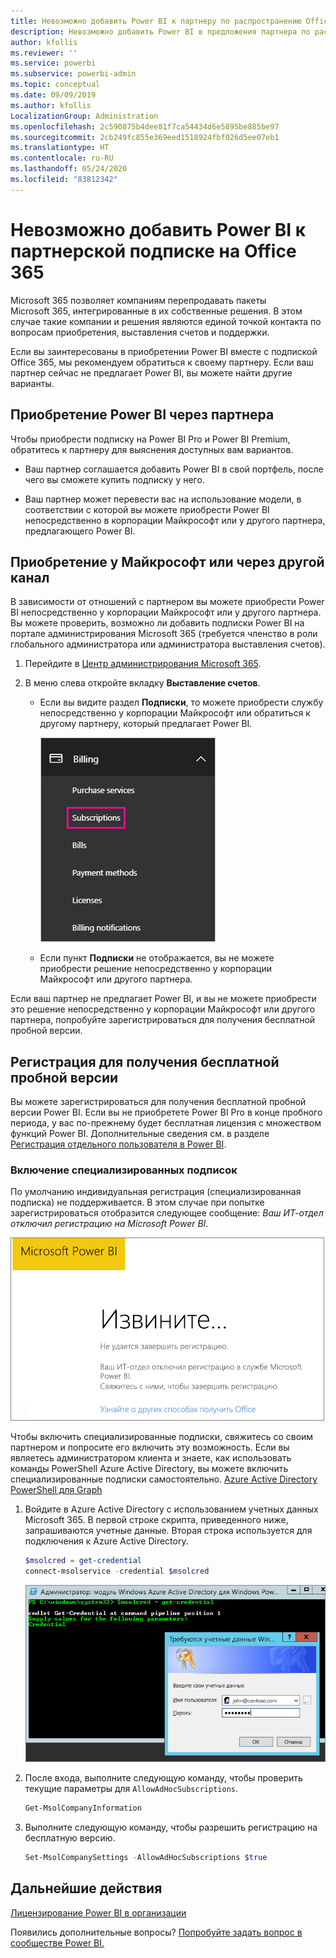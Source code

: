 ```yaml
---
title: Невозможно добавить Power BI к партнеру по распространению Office 365
description: Невозможно добавить Power BI в предложения партнера по распространению подписок на Microsoft 365. Модель распространения подписок — это модель приобретения, используемая для Microsoft 365.
author: kfollis
ms.reviewer: ''
ms.service: powerbi
ms.subservice: powerbi-admin
ms.topic: conceptual
ms.date: 09/09/2019
ms.author: kfollis
LocalizationGroup: Administration
ms.openlocfilehash: 2c590875b4dee81f7ca54434d6e5895be885be97
ms.sourcegitcommit: 2cb249fc855e369eed1518924fbf026d5ee07eb1
ms.translationtype: HT
ms.contentlocale: ru-RU
ms.lasthandoff: 05/24/2020
ms.locfileid: "83812342"
---
```

# <a name="unable-to-add-power-bi-to-office-365-partner-subscription"></a>Невозможно добавить Power BI к партнерской подписке на Office 365

Microsoft 365 позволяет компаниям перепродавать пакеты Microsoft 365, интегрированные в их собственные решения. В этом случае такие компании и решения являются единой точкой контакта по вопросам приобретения, выставления счетов и поддержки.

Если вы заинтересованы в приобретении Power BI вместе с подпиской Office 365, мы рекомендуем обратиться к своему партнеру. Если ваш партнер сейчас не предлагает Power BI, вы можете найти другие варианты.

## <a name="work-with-your-partner-to-purchase-power-bi"></a>Приобретение Power BI через партнера

Чтобы приобрести подписку на Power BI Pro и Power BI Premium, обратитесь к партнеру для выяснения доступных вам вариантов.

* Ваш партнер соглашается добавить Power BI в свой портфель, после чего вы сможете купить подписку у него.

* Ваш партнер может перевести вас на использование модели, в соответствии с которой вы можете приобрести Power BI непосредственно в корпорации Майкрософт или у другого партнера, предлагающего Power BI.

## <a name="purchase-from-microsoft-or-another-channel"></a>Приобретение у Майкрософт или через другой канал

В зависимости от отношений с партнером вы можете приобрести Power BI непосредственно у корпорации Майкрософт или у другого партнера. Вы можете проверить, возможно ли добавить подписки Power BI на портале администрирования Microsoft 365 (требуется членство в роли глобального администратора или администратора выставления счетов).

1. Перейдите в [Центр администрирования Microsoft 365](https://admin.microsoft.com/AdminPortal/Home#/homepage).

1. В меню слева откройте вкладку **Выставление счетов**.

    * Если вы видите раздел **Подписки**, то можете приобрести службу непосредственно у корпорации Майкрософт или обратиться к другому партнеру, который предлагает Power BI.

        ![Вкладка "Выставление счетов" и пункт "Подписки"](media/service-admin-syndication-partner/billingsub.png)

    * Если пункт **Подписки** не отображается, вы не можете приобрести решение непосредственно у корпорации Майкрософт или другого партнера.

Если ваш партнер не предлагает Power BI, и вы не можете приобрести это решение непосредственно у корпорации Майкрософт или другого партнера, попробуйте зарегистрироваться для получения бесплатной пробной версии.

## <a name="sign-up-for-a-free-trial"></a>Регистрация для получения бесплатной пробной версии

Вы можете зарегистрироваться для получения бесплатной пробной версии Power BI. Если вы не приобретете Power BI Pro в конце пробного периода, у вас по-прежнему будет бесплатная лицензия с множеством функций Power BI. Дополнительные сведения см. в разделе [Регистрация отдельного пользователя в Power BI](../fundamentals/service-self-service-signup-for-power-bi.md).

### <a name="enable-ad-hoc-subscriptions"></a>Включение специализированных подписок

По умолчанию индивидуальная регистрация (специализированная подписка) не поддерживается. В этом случае при попытке зарегистрироваться отобразится следующее сообщение: *Ваш ИТ-отдел отключил регистрацию на Microsoft Power BI*.

![Снимок экрана с сообщением "Извините..."](media/service-admin-syndication-partner/sorry.png)

Чтобы включить специализированные подписки, свяжитесь со своим партнером и попросите его включить эту возможность. Если вы являетесь администратором клиента и знаете, как использовать команды PowerShell Azure Active Directory, вы можете включить специализированные подписки самостоятельно. [Azure Active Directory PowerShell для Graph](/powershell/azure/active-directory/install-adv2/)

1. Войдите в Azure Active Directory с использованием учетных данных Microsoft 365. В первой строке скрипта, приведенного ниже, запрашиваются учетные данные. Вторая строка используется для подключения к Azure Active Directory.

    ```powershell
    $msolcred = get-credential
    connect-msolservice -credential $msolcred
    ```

    ![Ввод учетных данных](media/service-admin-syndication-partner/aad-signin.png)

1. После входа, выполните следующую команду, чтобы проверить текущие параметры для `AllowAdHocSubscriptions`.

    ```powershell
    Get-MsolCompanyInformation
    ```

1. Выполните следующую команду, чтобы разрешить регистрацию на бесплатную версию.

    ```powershell
    Set-MsolCompanySettings -AllowAdHocSubscriptions $true
    ```

## <a name="next-steps"></a>Дальнейшие действия

[Лицензирование Power BI в организации](service-admin-licensing-organization.md)

Появились дополнительные вопросы? [Попробуйте задать вопрос в сообществе Power BI.](https://community.powerbi.com/)